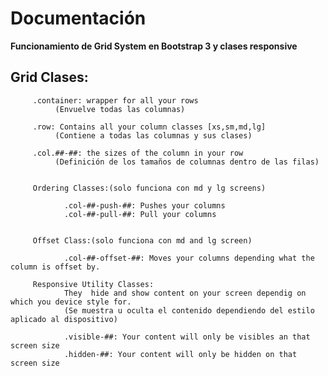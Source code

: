 Documentación
=============
**Funcionamiento de Grid System en Bootstrap 3 y clases responsive**

Grid Clases:
------------
		
		 .container: wrapper for all your rows 
			  (Envuelve todas las columnas)

		 .row: Contains all your column classes [xs,sm,md,lg]
			  (Contiene a todas las columnas y sus clases)

		 .col.##-##: the sizes of the column in your row 
		 	  (Definición de los tamaños de columnas dentro de las filas) 

		 
		 Ordering Classes:(solo funciona con md y lg screens)

		 		.col-##-push-##: Pushes your columns
				.col-##-pull-##: Pull your columns	
		 

		 Offset Class:(solo funciona con md and lg screen)

		 		.col-##-offset-##: Moves your columns depending what the column is offset by.

		 Responsive Utility Classes: 
		 		They  hide and show content on your screen dependig on which you device style for.
		 		(Se muestra u oculta el contenido dependiendo del estilo aplicado al dispositivo)

		 		.visible-##: Your content will only be visibles an that screen size
		 		.hidden-##: Your content will only be hidden on that screen size

